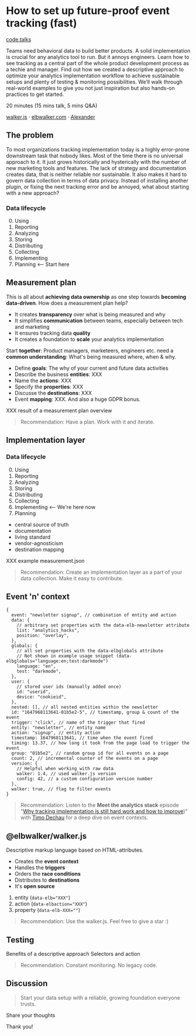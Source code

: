# How to set up future-proof event tracking (fast)

[code.talks](https://codetalks.de/)

Teams need behavioral data to build better products. A solid implementation is crucial for any analytics tool to run. But it annoys engineers.
Learn how to see tracking as a central part of the whole product development process as a techie and manager. Find out how we created a descriptive approach to optimize your analytics implementation workflow to achieve sustainable setups and plenty of testing & monitoring possibilities.
We’ll walk through real-world examples to give you not just inspiration but also hands-on practices to get started.

20 minutes (15 mins talk, 5 mins Q&A)

[walker.js](https://github.com/elbwalker/walker.js) · [elbwalker.com](https://www.elbwalker.com) · [Alexander](https://www.linkedin.com/in/alexanderkirtzel/)

## The problem

To most organizations tracking implementation today is a highly error-prone downstream task that nobody likes. Most of the time there is no universal approach to it. It just grows historically and hysterically with the number of new marketing tools and features. The lack of strategy and documentation creates data, that is neither reliable nor sustainable. It also makes it hard to govern data collection in terms of data privacy. Instead of installing another plugin, or fixing the next tracking error and be annoyed, what about starting with a new approach?

### Data lifecycle

0. Using
1. Reporting
2. Analyzing
3. Storing
4. Distributing
5. Collecting
6. Implementing
7. Planning <-- Start here

## Measurement plan

This is all about **achieving data ownership** as one step towards **becoming data-driven**. How does a measurement plan help?

- It creates **transparency** over what is being measured and why
- It simplifies **communication** between teams, especially between tech and marketing
- It ensures tracking data **quality**
- It creates a foundation to **scale** your analytics implementation

Start **together**: Product managers, marketeers, engineers etc. need a **common understanding**: What's being measured where, when & why.

- Define **goals**: The why of your current and future data activities
- Describe the business **entities**: XXX
- Name the **actions**: XXX
- Specify the **properties**: XXX
- Discusse the **destinations**: XXX
- Event **mapping**: XXX. And also a huge GDPR bonus.

XXX result of a measurement plan overview

> Recommendation: Have a plan. Work with it and iterate.

## Implementation layer

### Data lifecycle

0. Using
1. Reporting
2. Analyzing
3. Storing
4. Distributing
5. Collecting
6. Implementing <-- We're here now
7. Planning

- central source of truth
- documentation
- living standard
- vendor-agnosticism
- destination mapping

XXX example measurement.json

> Recommendation: Create an implementation layer as a part of your data collection. Make it easy to contribute.

## Event 'n' context

```json5
{
  event: "newsletter signup", // combination of entity and action
  data: {
    // arbitrary set properties with the data-elb-newsletter attribute
    list: "analytics_hacks",
    position: "overlay",
  },
  globals: {
    // all set properties with the data-elbglobals attribute
    // Not shown in example usage snippet (data-elbglobals="language:en;test:darkmode")
    language: "en",
    test: "darkmode",
  },
  user: {
    // stored user ids (manually added once)
    id: "userid",
    device: "cookieid",
  },
  nested: [], // all nested entities within the newsletter
  id: "1647968113641-01b5e2-5", // timestamp, group & count of the event
  trigger: "click", // name of the trigger that fired
  entity: "newsletter", // entity name
  action: "signup", // entity action
  timestamp: 1647968113641, // time when the event fired
  timing: 13.37, // how long it took from the page load to trigger the event
  group: "01b5e2", // random group id for all events on a page
  count: 2, // incremental counter of the events on a page
  version: {
    // Helpful when working with raw data
    walker: 1.4, // used walker.js version
    config: 42, // a custom configuration version number
  },
  walker: true, // flag to filter events
}
```

> Recommendation: Listen to the **Meet the analytics stack** episode "[Why tracking implementation is still hard work and how to improve](../220907-meet_the_analytics_stack/))" with [Timo Dechau](https://www.linkedin.com/in/timo-dechau/) for a deep dive on event contexts.

## @elbwalker/walker.js

Descriptive markup language based on HTML-attributes.

- Creates the **event context**
- Handles the **triggers**
- Orders the **race conditions**
- Distributes to **destinations**
- It's **open source**

1. entity (`data-elb="XXX"`)
2. action (`data-elbaction="XXX"`)
3. property (`data-elb-XXX=""`)

> Recommendation: Use the walker.js. Feel free to give a star :)

## Testing

Benefits of a descriptive approach
Selectors and action

> Recommendation: Constant monitoring. No legacy code.

## Discussion

> Start your data setup with a reliable, growing foundation everyone trusts.

Share your thoughts

Thank you!
